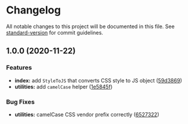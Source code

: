 # Changelog

All notable changes to this project will be documented in this file. See [standard-version](https://github.com/conventional-changelog/standard-version) for commit guidelines.

## 1.0.0 (2020-11-22)

### Features

- **index:** add `StyleToJS` that converts CSS style to JS object ([59d3869](https://github.com/remarkablemark/style-to-js/commit/59d3869d295dfabed39b81360d0efdc545c219a6))
- **utilities:** add `camelCase` helper ([1e5845f](https://github.com/remarkablemark/style-to-js/commit/1e5845feee446fae0943ae410133a22b31a08aaa))

### Bug Fixes

- **utilities:** camelCase CSS vendor prefix correctly ([6527322](https://github.com/remarkablemark/style-to-js/commit/652732234bc431d4eb7a3c6e21bb85a44b9c76fc))
